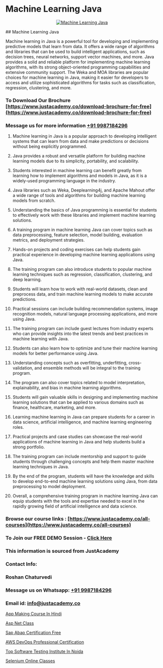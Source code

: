 # Machine Learning Java

<p align="center">
  <a href="https://justacademy.co/course-detail/machine-learning">
    <img src="https://justacademy.co/storage2/course_image/1709713428_course_image.webp" alt="Machine Learning Java">
  </a>
</p>
## Machine Learning Java

Machine learning in Java is a powerful tool for developing and implementing predictive models that learn from data. It offers a wide range of algorithms and libraries that can be used to build intelligent applications, such as decision trees, neural networks, support vector machines, and more. Java provides a solid and reliable platform for implementing machine learning algorithms, with its strong object-oriented programming capabilities and extensive community support. The Weka and MOA libraries are popular choices for machine learning in Java, making it easier for developers to access and utilize sophisticated algorithms for tasks such as classification, regression, clustering, and more.
### To Download Our Brochure [https://www.justacademy.co/download-brochure-for-free](https://www.justacademy.co/download-brochure-for-free)
### Message us for more information [+91 9987184296](https://api.whatsapp.com/send?phone=919987184296)
1) Machine learning in Java is a popular approach to developing intelligent systems that can learn from data and make predictions or decisions without being explicitly programmed.

2) Java provides a robust and versatile platform for building machine learning models due to its simplicity, portability, and scalability.

3) Students interested in machine learning can benefit greatly from learning how to implement algorithms and models in Java, as it is a widely-used programming language in the industry.

4) Java libraries such as Weka, Deeplearning4j, and Apache Mahout offer a wide range of tools and algorithms for building machine learning models from scratch.

5) Understanding the basics of Java programming is essential for students to effectively work with these libraries and implement machine learning solutions.

6) A training program in machine learning Java can cover topics such as data preprocessing, feature selection, model building, evaluation metrics, and deployment strategies.

7) Hands-on projects and coding exercises can help students gain practical experience in developing machine learning applications using Java.

8) The training program can also introduce students to popular machine learning techniques such as regression, classification, clustering, and deep learning.

9) Students will learn how to work with real-world datasets, clean and preprocess data, and train machine learning models to make accurate predictions.

10) Practical sessions can include building recommendation systems, image recognition models, natural language processing applications, and more using Java.

11) The training program can include guest lectures from industry experts who can provide insights into the latest trends and best practices in machine learning with Java.

12) Students can also learn how to optimize and tune their machine learning models for better performance using Java.

13) Understanding concepts such as overfitting, underfitting, cross-validation, and ensemble methods will be integral to the training program.

14) The program can also cover topics related to model interpretation, explainability, and bias in machine learning algorithms.

15) Students will gain valuable skills in designing and implementing machine learning solutions that can be applied to various domains such as finance, healthcare, marketing, and more.

16) Learning machine learning in Java can prepare students for a career in data science, artificial intelligence, and machine learning engineering roles.

17) Practical projects and case studies can showcase the real-world applications of machine learning in Java and help students build a strong portfolio.

18) The training program can include mentorship and support to guide students through challenging concepts and help them master machine learning techniques in Java.

19) By the end of the program, students will have the knowledge and skills to develop end-to-end machine learning solutions using Java, from data preprocessing to model deployment.

20) Overall, a comprehensive training program in machine learning Java can equip students with the tools and expertise needed to excel in the rapidly growing field of artificial intelligence and data science.

### Browse our course links : [https://www.justacademy.co/all-courses](https://www.justacademy.co/all-courses) 
### To Join our FREE DEMO Session - [Click Here](https://www.justacademy.co/register-for-course-demo)


### This information is sourced from JustAcademy
### Contact Info:
### Roshan Chaturvedi
### Message us on Whatsapp: [+91 9987184296](https://api.whatsapp.com/send?phone=919987184296)
### Email id: [info@justacademy.co](mailto:info@justacademy.co)
                
[App Making Course In Hindi](https://www.linkedin.com/pulse/app-making-course-hindi-justacademy-sunnyvale-x3ylf/)

[Asp Net Class](https://www.linkedin.com/pulse/asp-net-class-justacademy-bristol-a3zke?trackingId=Wi7xVKbOh%2Fs%2F5RoHSSyX9Q%3D%3D&lipi=urn%3Ali%3Apage%3Ad_flagship3_company_admin%3B9IEH5La1R2e7WwLGeLcpkg%3D%3D)

[Sap Abap Certification Free](https://medium.com/@surajvaishnav5015/sap-abap-certification-free-22eaefa3b526)

[AWS DevOps Professional Certification](https://medium.com/@justacademytraining/aws-devops-professional-certification-3f34ec1ff157)

[Top Software Testing Institute In Noida](https://justacademyin.github.io/justacademy/top-software-testing-institute-in-noida)

[Selenium Online Classes](https://justacademyin.github.io/justacademy/selenium-online-classes)

